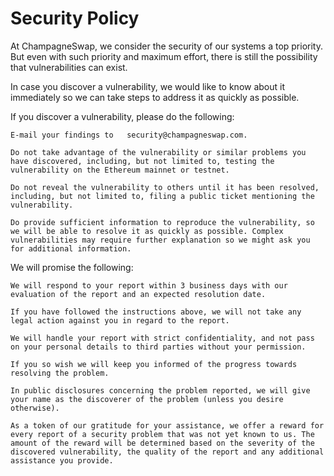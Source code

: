 # Security Policy

At ChampagneSwap, we consider the security of our systems a top priority. But even with such priority and maximum effort, there is still the possibility that vulnerabilities can exist. 

In case you discover a vulnerability, we would like to know about it immediately so we can take steps to address it as quickly as possible.  

If you discover a vulnerability, please do the following: 

    E-mail your findings to   security@champagneswap.com. 

    Do not take advantage of the vulnerability or similar problems you have discovered, including, but not limited to, testing the vulnerability on the Ethereum mainnet or testnet. 

    Do not reveal the vulnerability to others until it has been resolved, including, but not limited to, filing a public ticket mentioning the vulnerability. 
    
    Do provide sufficient information to reproduce the vulnerability, so we will be able to resolve it as quickly as possible. Complex vulnerabilities may require further explanation so we might ask you for additional information. 

We will promise the following: 

    We will respond to your report within 3 business days with our evaluation of the report and an expected resolution date. 

    If you have followed the instructions above, we will not take any legal action against you in regard to the report. 

    We will handle your report with strict confidentiality, and not pass on your personal details to third parties without your permission. 

    If you so wish we will keep you informed of the progress towards resolving the problem. 

    In public disclosures concerning the problem reported, we will give your name as the discoverer of the problem (unless you desire otherwise). 

    As a token of our gratitude for your assistance, we offer a reward for every report of a security problem that was not yet known to us. The amount of the reward will be determined based on the severity of the discovered vulnerability, the quality of the report and any additional assistance you provide.  
